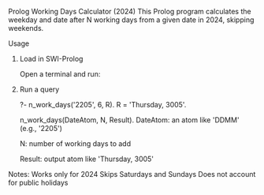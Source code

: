 Prolog Working Days Calculator (2024)
This Prolog program calculates the weekday and date after N working days from a given date in 2024, skipping weekends.

Usage

1. Load in SWI-Prolog

   Open a terminal and run:

2. Run a query

   ?- n_work_days('2205', 6, R).
   R = 'Thursday, 3005'.

   n_work_days(DateAtom, N, Result).
   DateAtom: an atom like 'DDMM' (e.g., '2205')

   N: number of working days to add

   Result: output atom like 'Thursday, 3005'

Notes:
Works only for 2024
Skips Saturdays and Sundays
Does not account for public holidays

